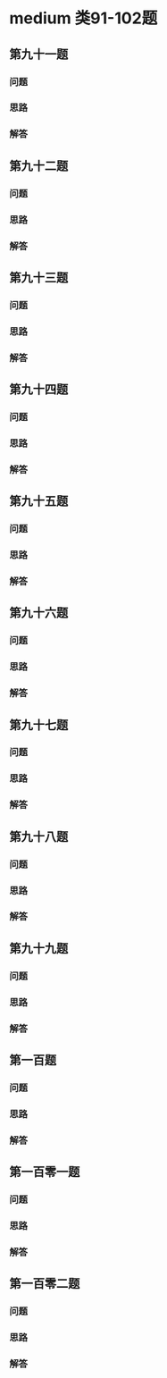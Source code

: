 # medium 类91-102题

## 第九十一题

### 问题

### 思路

### 解答

## 第九十二题

### 问题

### 思路

### 解答

## 第九十三题

### 问题

### 思路

### 解答

## 第九十四题

### 问题

### 思路

### 解答

## 第九十五题

### 问题

### 思路

### 解答

## 第九十六题

### 问题

### 思路

### 解答

## 第九十七题

### 问题

### 思路

### 解答

## 第九十八题

### 问题

### 思路

### 解答

## 第九十九题

### 问题

### 思路

### 解答

## 第一百题

### 问题

### 思路

### 解答

## 第一百零一题

### 问题

### 思路

### 解答

## 第一百零二题

### 问题

### 思路

### 解答
